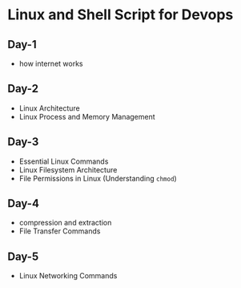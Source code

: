 # Linux  and Shell Script for Devops
## Day-1
- how internet works

## Day-2
- Linux Architecture
- Linux Process and Memory Management

## Day-3
- Essential Linux Commands
- Linux Filesystem Architecture
- File Permissions in Linux (Understanding `chmod`)

## Day-4
- compression and extraction
- File Transfer Commands

## Day-5
- Linux Networking Commands